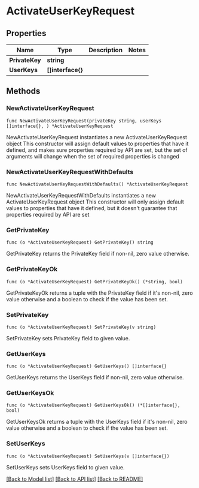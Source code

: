 # ActivateUserKeyRequest

## Properties

Name | Type | Description | Notes
------------ | ------------- | ------------- | -------------
**PrivateKey** | **string** |  | 
**UserKeys** | **[]interface{}** |  | 

## Methods

### NewActivateUserKeyRequest

`func NewActivateUserKeyRequest(privateKey string, userKeys []interface{}, ) *ActivateUserKeyRequest`

NewActivateUserKeyRequest instantiates a new ActivateUserKeyRequest object
This constructor will assign default values to properties that have it defined,
and makes sure properties required by API are set, but the set of arguments
will change when the set of required properties is changed

### NewActivateUserKeyRequestWithDefaults

`func NewActivateUserKeyRequestWithDefaults() *ActivateUserKeyRequest`

NewActivateUserKeyRequestWithDefaults instantiates a new ActivateUserKeyRequest object
This constructor will only assign default values to properties that have it defined,
but it doesn't guarantee that properties required by API are set

### GetPrivateKey

`func (o *ActivateUserKeyRequest) GetPrivateKey() string`

GetPrivateKey returns the PrivateKey field if non-nil, zero value otherwise.

### GetPrivateKeyOk

`func (o *ActivateUserKeyRequest) GetPrivateKeyOk() (*string, bool)`

GetPrivateKeyOk returns a tuple with the PrivateKey field if it's non-nil, zero value otherwise
and a boolean to check if the value has been set.

### SetPrivateKey

`func (o *ActivateUserKeyRequest) SetPrivateKey(v string)`

SetPrivateKey sets PrivateKey field to given value.


### GetUserKeys

`func (o *ActivateUserKeyRequest) GetUserKeys() []interface{}`

GetUserKeys returns the UserKeys field if non-nil, zero value otherwise.

### GetUserKeysOk

`func (o *ActivateUserKeyRequest) GetUserKeysOk() (*[]interface{}, bool)`

GetUserKeysOk returns a tuple with the UserKeys field if it's non-nil, zero value otherwise
and a boolean to check if the value has been set.

### SetUserKeys

`func (o *ActivateUserKeyRequest) SetUserKeys(v []interface{})`

SetUserKeys sets UserKeys field to given value.



[[Back to Model list]](../README.md#documentation-for-models) [[Back to API list]](../README.md#documentation-for-api-endpoints) [[Back to README]](../README.md)


